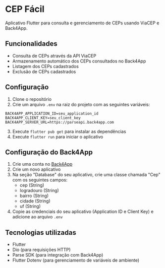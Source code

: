 # CEP Fácil

Aplicativo Flutter para consulta e gerenciamento de CEPs usando ViaCEP e Back4App.

## Funcionalidades

- Consulta de CEPs através da API ViaCEP
- Armazenamento automático dos CEPs consultados no Back4App
- Listagem dos CEPs cadastrados
- Exclusão de CEPs cadastrados

## Configuração

1. Clone o repositório
2. Crie um arquivo `.env` na raiz do projeto com as seguintes variáveis:
```
BACK4APP_APPLICATION_ID=seu_application_id
BACK4APP_CLIENT_KEY=seu_client_key
BACK4APP_SERVER_URL=https://parseapi.back4app.com
```
3. Execute `flutter pub get` para instalar as dependências
4. Execute `flutter run` para iniciar o aplicativo

## Configuração do Back4App

1. Crie uma conta no [Back4App](https://www.back4app.com/)
2. Crie um novo aplicativo
3. Na seção "Database" do seu aplicativo, crie uma classe chamada "Cep" com os seguintes campos:
   - cep (String)
   - logradouro (String)
   - bairro (String)
   - cidade (String)
   - uf (String)
4. Copie as credenciais do seu aplicativo (Application ID e Client Key) e adicione ao arquivo `.env`

## Tecnologias utilizadas

- Flutter
- Dio (para requisições HTTP)
- Parse SDK (para integração com Back4App)
- Flutter Dotenv (para gerenciamento de variáveis de ambiente)
